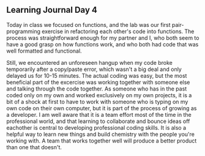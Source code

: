 ## Learning Journal Day 4

Today in class we focused on functions, and the lab was our first pair-programming exercise in refactoring each other's code into functions. The process was straightforward enough for my partner and I, who both seem to have a good grasp on how functions work, and who both had code that was well formatted and functional. 

Still, we encountered an unforeseen hangup when my code broke temporarily after a copy/paste error, which wasn't a big deal and only delayed us for 10-15 minutes. The actual coding was easy, but the most beneficial part of the excercise was working together with someone else and talking through the code together. As someone who has in the past coded only on my own and worked exclusively on my own projects, it is a bit of a shock at first to have to work with someone who is typing on my own code on their own computer, but it is part of the process of growing as a developer. I am well aware that it is a team effort most of the time in the professional world, and that learning to collaborate and bounce ideas off eachother is central to developing professional coding skills. It is also a helpful way to learn new things and build chemistry with the people you're working with. A team that works together well will produce a better product than one that doesn't.